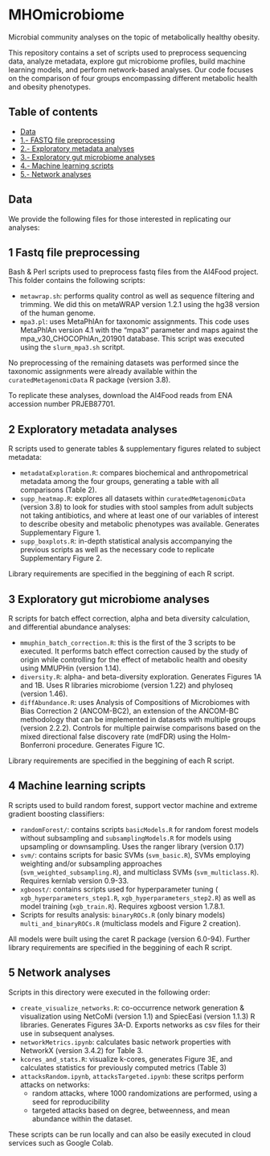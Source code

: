 # MHOmicrobiome
Microbial community analyses on the topic of metabolically healthy obesity.

This repository contains a set of scripts used to preprocess sequencing data, analyze metadata, explore gut microbiome profiles, build machine learning models, and perform network-based analyses. Our code focuses on the comparison of four groups encompassing different metabolic health and obesity phenotypes.

## Table of contents
* [Data](#data)
* [1.- FASTQ file preprocessing](#1-fastq-file-preprocessing)
* [2.- Exploratory metadata analyses](#2-exploratory-metadata-analyses)
* [3.- Exploratory gut microbiome analyses](#3-exploratory-gut-microbiome-analyses)
* [4.- Machine learning scripts](#4-machine-learning-scripts)
* [5.- Network analyses](#5-network-analyses)


## Data 
We provide the following files for those interested in replicating our analyses:


## 1 Fastq file preprocessing

Bash & Perl scripts used to preprocess fastq files from the AI4Food project. This folder contains the following scripts:

- `metawrap.sh`: performs quality control as well as sequence filtering and trimming. We did this on metaWRAP version 1.2.1 using the hg38 version of the human genome.
- `mpa3.pl`: uses MetaPhlAn for taxonomic assignments. This code uses MetaPhlAn version 4.1 with 
the “mpa3” parameter and maps against the mpa_v30_CHOCOPhlAn_201901 database. This script was executed using the `slurm_mpa3.sh` scritpt.

No preprocessing of the remaining datasets was performed since the taxonomic assignments were already available within the `curatedMetagenomicData` R package (version 3.8).

To replicate these analyses, download the AI4Food reads from ENA accession number PRJEB87701.

## 2 Exploratory metadata analyses
R scripts used to generate tables & supplementary figures related to subject metadata:

- `metadataExploration.R`: compares biochemical and anthropometrical metadata among the four groups, generating a table with all comparisons (Table 2).
- `supp_heatmap.R`: explores all datasets within `curatedMetagenomicData` (version 3.8) to look for studies with stool samples from adult subjects not taking antibiotics, and where at least one of our variables of interest to describe obesity and metabolic phenotypes was available. Generates Supplementary Figure 1.
- `supp_boxplots.R`: in-depth statistical analysis accompanying the previous scripts as well as the necessary code to replicate Supplementary Figure 2.

Library requirements are specified in the beggining of each R script.

## 3 Exploratory gut microbiome analyses
R scripts for batch effect correction, alpha and beta diversity calculation, and differential abundance analyses:

- `mmuphin_batch_correction.R`: this is the first of the 3 scripts to be executed. It performs batch effect correction caused by the study of origin while controlling for the effect of metabolic health and obesity using MMUPHin (version 1.14).
- `diversity.R`: alpha- and beta-diversity exploration. Generates Figures 1A and 1B. Uses R libraries microbiome (version 1.22) and phyloseq (version 1.46).
- `diffAbundance.R`: uses Analysis of Compositions of Microbiomes with Bias Correction 2 (ANCOM-BC2), an extension of the ANCOM-BC methodology that can be implemented in datasets with multiple groups (version 2.2.2). Controls for multiple pairwise comparisons based on the mixed directional false discovery rate (mdFDR) using the Holm-Bonferroni procedure. Generates Figure 1C.

Library requirements are specified in the beggining of each R script.

## 4 Machine learning scripts
R scripts used to build random forest, support vector machine and extreme gradient boosting classifiers:

- `randomForest/`: contains scripts `basicModels.R` for random forest models without subsampling and `subsamplingModels.R` for models using upsampling or downsampling. Uses the ranger library (version 0.17) 
- `svm/`: contains scripts for basic SVMs (`svm_basic.R`), SVMs employing weighting and/or subsampling approaches (`svm_weighted_subsampling.R`), and multiclass SVMs (`svm_multiclass.R`). Requires kernlab version 0.9-33.
- `xgboost/`: contains scripts used for hyperparameter tuning ( `xgb_hyperparameters_step1.R`, `xgb_hyperparameters_step2.R`) as well as model training (`xgb_train.R`). Requires xgboost version 1.7.8.1.
- Scripts for results analysis: `binaryROCs.R` (only binary models) `multi_and_binaryROCs.R` (multiclass models and Figure 2 creation).

All models were built using the caret R package (version 6.0-94). Further library requirements are specified in the beggining of each R script.

## 5 Network analyses
Scripts in this directory were executed in the following order:
- `create_visualize_networks.R`: co-occurrence network generation & visualization using NetCoMi (version 1.1) and SpiecEasi (version 1.1.3) R libraries. Generates Figures 3A-D. Exports networks as csv files for their use in subsequent analyses.
- `networkMetrics.ipynb`: calculates basic network properties with NetworkX (version 3.4.2) for Table 3.
- `kcores_and_stats.R`: visualize k-cores, generates Figure 3E, and calculates statistics for previously computed metrics (Table 3)
- `attacksRandom.ipynb`, `attacksTargeted.ipynb`: these scritps perform attacks on networks:
  - random attacks, where 1000 randomizations are performed, using a seed for reproducibility
  - targeted attacks based on degree, betweenness, and mean abundance within the dataset.

These scripts can be run locally and can also be easily executed in cloud services such as Google Colab.
